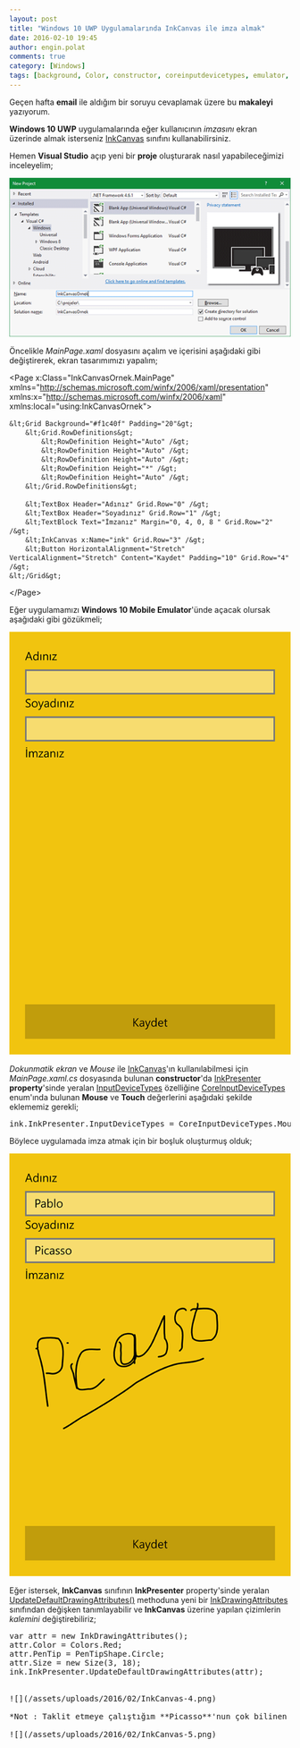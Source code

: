 ```yaml
---
layout: post
title: "Windows 10 UWP Uygulamalarında InkCanvas ile imza almak"
date: 2016-02-10 19:45
author: engin.polat
comments: true
category: [Windows]
tags: [background, Color, constructor, coreinputdevicetypes, emulator, grid, inkcanvas, inkdrawingattributes, inkpresenter, inputdevicetypes, mainpage, method, mouse, page, pentip, property, rowdefinition, size, textblock, textbox, touch, universal app, updatedefaultdrawingattributes, uwp, visual studio, windows10, xaml, xaml.cs, uwp]
---
```

Geçen hafta **email** ile aldığım bir soruyu cevaplamak üzere bu **makaleyi** yazıyorum.

**Windows 10 UWP** uygulamalarında eğer kullanıcının *imzasını* ekran üzerinde almak isterseniz <a href="http://msdn.microsoft.com/library/windows/apps/windows.ui.xaml.controls.inkcanvas" target="_blank">InkCanvas</a> sınıfını kullanabilirsiniz.

Hemen **Visual Studio** açıp yeni bir **proje** oluşturarak nasıl yapabileceğimizi inceleyelim;

![](/assets/uploads/2016/02/InkCanvas-1.png)

Öncelikle *MainPage.xaml* dosyasını açalım ve içerisini aşağıdaki gibi değiştirerek, ekran tasarımımızı yapalım;



&lt;Page
    x:Class="InkCanvasOrnek.MainPage"
    xmlns="http://schemas.microsoft.com/winfx/2006/xaml/presentation"
    xmlns:x="http://schemas.microsoft.com/winfx/2006/xaml"
    xmlns:local="using:InkCanvasOrnek"&gt;

    &lt;Grid Background="#f1c40f" Padding="20"&gt;
        &lt;Grid.RowDefinitions&gt;
            &lt;RowDefinition Height="Auto" /&gt;
            &lt;RowDefinition Height="Auto" /&gt;
            &lt;RowDefinition Height="Auto" /&gt;
            &lt;RowDefinition Height="*" /&gt;
            &lt;RowDefinition Height="Auto" /&gt;
        &lt;/Grid.RowDefinitions&gt;

        &lt;TextBox Header="Adınız" Grid.Row="0" /&gt;
        &lt;TextBox Header="Soyadınız" Grid.Row="1" /&gt;
        &lt;TextBlock Text="İmzanız" Margin="0, 4, 0, 8 " Grid.Row="2" /&gt;
        &lt;InkCanvas x:Name="ink" Grid.Row="3" /&gt;
        &lt;Button HorizontalAlignment="Stretch" VerticalAlignment="Stretch" Content="Kaydet" Padding="10" Grid.Row="4" /&gt;
    &lt;/Grid&gt;

&lt;/Page&gt;</pre>

Eğer uygulamamızı **Windows 10 Mobile Emulator**'ünde açacak olursak aşağıdaki gibi gözükmeli;

![](/assets/uploads/2016/02/InkCanvas-2.png)

*Dokunmatik ekran* ve *Mouse* ile <a href="http://msdn.microsoft.com/library/windows/apps/windows.ui.xaml.controls.inkcanvas" target="_blank">InkCanvas</a>'ın kullanılabilmesi için *MainPage.xaml.cs* dosyasında bulunan **constructor**'da <a href="http://msdn.microsoft.com/library/windows/apps/windows.ui.xaml.controls.inkcanvas.inkpresenter" target="_blank">InkPresenter</a> **property**'sinde yeralan <a href="http://msdn.microsoft.com/library/windows/apps/windows.ui.input.inking.inkpresenter.inputdevicetypes" target="_blank">InputDeviceTypes</a> özelliğine <a href="http://msdn.microsoft.com/library/windows/apps/windows.ui.core.coreinputdevicetypes" target="_blank">CoreInputDeviceTypes</a> enum'ında bulunan **Mouse** ve **Touch** değerlerini aşağıdaki şekilde eklememiz gerekli;

<pre class="brush:csharp">ink.InkPresenter.InputDeviceTypes = CoreInputDeviceTypes.Mouse | CoreInputDeviceTypes.Touch;</pre>

Böylece uygulamada imza atmak için bir boşluk oluşturmuş olduk;

![](/assets/uploads/2016/02/InkCanvas-3.png)

Eğer istersek, **InkCanvas** sınıfının **InkPresenter** property'sinde yeralan <a href="http://msdn.microsoft.com/library/windows/apps/windows.ui.input.inking.inkpresenter.updatedefaultdrawingattributes" target="_blank">UpdateDefaultDrawingAttributes()</a> methoduna yeni bir <a href="http://msdn.microsoft.com/library/windows/apps/windows.ui.input.inking.inkdrawingattributes" target="_blank">InkDrawingAttributes</a> sınıfından değişken tanımlayabilir ve **InkCanvas** üzerine yapılan çizimlerin *kalemini* değiştirebiliriz;

<pre class="brush:csharp">var attr = new InkDrawingAttributes();
attr.Color = Colors.Red;
attr.PenTip = PenTipShape.Circle;
attr.Size = new Size(3, 18);
ink.InkPresenter.UpdateDefaultDrawingAttributes(attr);


![](/assets/uploads/2016/02/InkCanvas-4.png)

*Not : Taklit etmeye çalıştığım **Picasso**'nun çok bilinen imzası aşağıdaki gibidir, ne dersiniz, benzetebilmiş miyim?*

![](/assets/uploads/2016/02/InkCanvas-5.png)

